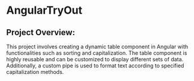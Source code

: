 # AngularTryOut

## Project Overview:
This project involves creating a dynamic table component in Angular with functionalities such as sorting and capitalization. The table component is highly reusable and can be customized to display different sets of data. Additionally, a custom pipe is used to format text according to specified capitalization methods.

